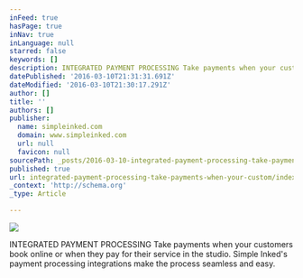 ```yaml
---
inFeed: true
hasPage: true
inNav: true
inLanguage: null
starred: false
keywords: []
description: INTEGRATED PAYMENT PROCESSING Take payments when your customers book online or when they pay for their service in the studio. Simple Inked’s payment processing integrations make the process seamless and easy.
datePublished: '2016-03-10T21:31:31.691Z'
dateModified: '2016-03-10T21:30:17.291Z'
author: []
title: ''
authors: []
publisher:
  name: simpleinked.com
  domain: www.simpleinked.com
  url: null
  favicon: null
sourcePath: _posts/2016-03-10-integrated-payment-processing-take-payments-when-your-custom.md
published: true
url: integrated-payment-processing-take-payments-when-your-custom/index.html
_context: 'http://schema.org'
_type: Article

---
```

![](https://www.simpleinked.com/wp-content/uploads/2015/05/icon_payment.jpg)

INTEGRATED PAYMENT PROCESSING Take payments when your customers book online or when they pay for their service in the studio. Simple Inked's payment processing integrations make the process seamless and easy.